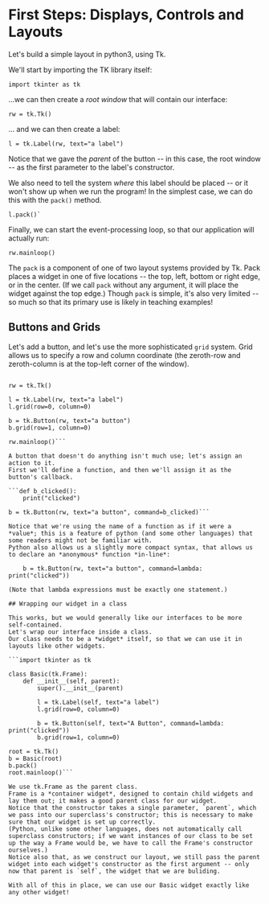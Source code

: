 First Steps: Displays, Controls and Layouts
===========================================

Let's build a simple layout in python3, using Tk.

We'll start by importing the TK library itself:

    import tkinter as tk

...we can then create a *root window* that will contain our interface:

    rw = tk.Tk()

... and we can then create a label:

    l = tk.Label(rw, text="a label")

Notice that we gave the *parent* of the button -- in this case, the root window -- as the first parameter to the label's constructor.

We also need to tell the system *where* this label should be placed -- or it won't show up when we run the program!
In the simplest case, we can do this with the `pack()` method.

    l.pack()`

Finally, we can start the event-processing loop, so that our application will actually run:

    rw.mainloop()

The `pack` is a component of one of two layout systems provided by Tk.
Pack places a widget in one of five locations -- the top, left, bottom or right edge, or in the center.
(If we call `pack` without any argument, it will place the widget against the top edge.)
Though `pack` is simple, it's also very limited -- so much so that its primary use is likely in teaching examples!

## Buttons and Grids

Let's add a button, and let's use the more sophisticated `grid` system.
Grid allows us to specify a row and column coordinate (the zeroth-row and zeroth-column is at the top-left corner of the window).

```import tkinter as tk

rw = tk.Tk()

l = tk.Label(rw, text="a label")
l.grid(row=0, column=0)

b = tk.Button(rw, text="a button")
b.grid(row=1, column=0)

rw.mainloop()```

A button that doesn't do anything isn't much use; let's assign an action to it.
First we'll define a function, and then we'll assign it as the button's callback.

```def b_clicked():
    print("clicked")

b = tk.Button(rw, text="a button", command=b_clicked)```

Notice that we're using the name of a function as if it were a *value*; this is a feature of python (and some other languages) that some readers might not be familiar with.
Python also allows us a slightly more compact syntax, that allows us to declare an *anonymous* function *in-line*:

    b = tk.Button(rw, text="a button", command=lambda: print("clicked"))

(Note that lambda expressions must be exactly one statement.)

## Wrapping our widget in a class

This works, but we would generally like our interfaces to be more self-contained.
Let's wrap our interface inside a class.
Our class needs to be a *widget* itself, so that we can use it in layouts like other widgets.

```import tkinter as tk

class Basic(tk.Frame):
    def __init__(self, parent):
        super().__init__(parent)

        l = tk.Label(self, text="a label")
        l.grid(row=0, column=0)

        b = tk.Button(self, text="A Button", command=lambda: print("clicked"))
        b.grid(row=1, column=0)

root = tk.Tk()
b = Basic(root)
b.pack()
root.mainloop()```

We use tk.Frame as the parent class.
Frame is a *container widget*, designed to contain child widgets and lay them out; it makes a good parent class for our widget.
Notice that the constructor takes a single parameter, `parent`, which we pass into our superclass's constructor; this is necessary to make sure that our widget is set up correctly.
(Python, unlike some other languages, does not automatically call superclass constructors; if we want instances of our class to be set up the way a Frame would be, we have to call the Frame's constructor ourselves.)
Notice also that, as we construct our layout, we still pass the parent widget into each widget's constructor as the first argument -- only now that parent is `self`, the widget that we are buliding.

With all of this in place, we can use our Basic widget exactly like any other widget!
